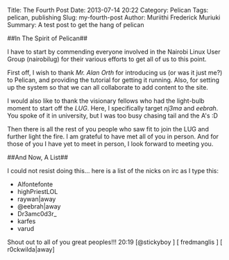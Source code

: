 Title: The Fourth Post
Date: 2013-07-14 20:22
Category: Pelican
Tags: pelican, publishing
Slug: my-fourth-post
Author: Muriithi Frederick Muriuki
Summary: A test post to get the hang of pelican

##In The Spirit of Pelican##

I have to start by commending everyone involved in the Nairobi Linux User Group (nairobilug) for their various efforts to get all of us to this point.

First off, I wish to thank *Mr. Alan Orth* for introducing us (or was it just me?) to Pelican, and providing the tutorial for getting it running. Also, for setting up the system so that we can all collaborate to add content to the site.

I would also like to thank the visionary fellows who had the light-bulb moment to start off the *LUG*. Here, I specifically target *nj3ma* and *eebrah*. You spoke of it in university, but I was too busy chasing tail and the A's :D

Then there is all the rest of you people who saw fit to join the LUG and further light the fire. I am grateful to have met all of you in person. And for those of you I have yet to meet in person, I look forward to meeting you.

##And Now, A List##

I could not resist doing this... here is a list of the nicks on irc as I type this:
* Alfontefonte
* highPriestLOL
* raywan|away
* @eebrah|away
* Dr3amc0d3r_
* karfes
* varud

Shout out to all of you great peoples!!!
20:19 [@stickyboy  ] [ fredmanglis ] [ r0ckwilda|away]

